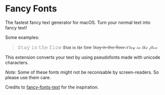 # Fancy Fonts

The fastest fancy text generator for macOS. Turn your normal text into fancy text!

Some examples:

> 𝚂𝚝𝚊𝚢 𝚒𝚗 𝚝𝚑𝚎 𝚏𝚕𝚘𝚠
> 𝕾𝖙𝖆𝖞 𝖎𝖓 𝖙𝖍𝖊 𝖋𝖑𝖔𝖜
> S̶t̶̶a̶y̶ i̶n̶ t̶h̶e̶ f̶l̶o̶w̶
> 𝒮𝓉𝒶𝓎 𝒾𝓃 𝓉𝒽ℯ 𝒻𝓁ℴ𝓌

This extension converts your text by using pseudofonts made with unicode characters.

_Note:_ Some of these fonts might not be reconisable by screen-readers. So please use them care.

Credits to [fancy-fonts-text](https://github.com/waterrmalann/fancy-fonts-generator) for the inspiration.
